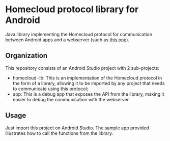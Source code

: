 # Homecloud protocol library for Android
Java library implementing the Homecloud protocol for communication between Android apps and a webserver (such as [this one](https://github.com/HomeSkyLtd/server)).

## Organization
This repository consists of an Android Studio project with 2 sub-projects:
- homecloud-lib: This is an implementation of the Homecloud protocol in the form of a library, allowing it to be imported by any project that needs to communicate using this protocol;
- app: This is a debug app that exposes the API from the library, making it easier to debug the communication with the webserver.

## Usage
Just import this project on Android Studio. The sample app provided illustrates how to call the functions from the library.
